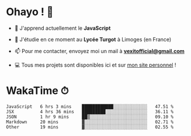 # Ohayo ! 🌃

- 🔭 J'apprend actuellement le **JavaScript**

- 🌱 J'étudie en ce moment au **Lycée Turgot** à Limoges (en France)

- 📫 Pour me contacter, envoyez moi un mail à <a href="mailto:vexitofficial@gmail.com">**vexitofficial@gmail.com**</a>

- 💻 Tous mes projets sont disponibles ici et sur <a href="https://www.vexcited.me">mon site personnel</a> !

# WakaTime ⏱

<!--START_SECTION:waka-->
```text
JavaScript   6 hrs 3 mins    ████████████░░░░░░░░░░░░░   47.51 % 
JSX          4 hrs 36 mins   █████████░░░░░░░░░░░░░░░░   36.11 % 
JSON         1 hr 9 mins     ██▒░░░░░░░░░░░░░░░░░░░░░░   09.10 % 
Markdown     20 mins         ▓░░░░░░░░░░░░░░░░░░░░░░░░   02.71 % 
Other        19 mins         ▓░░░░░░░░░░░░░░░░░░░░░░░░   02.55 % 
```
<!--END_SECTION:waka-->
